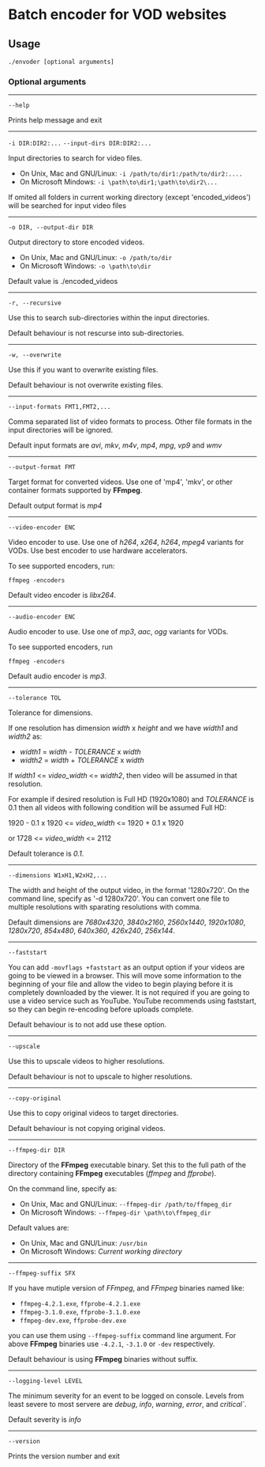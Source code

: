 # Batch encoder for VOD websites

## Usage


    ./envoder [optional arguments]

### Optional arguments

---

`--help`

Prints help message and exit

---

`-i DIR:DIR2:...`
`--input-dirs DIR:DIR2:...`

Input directories to search for video files.

* On Unix, Mac and GNU/Linux: `-i /path/to/dir1:/path/to/dir2:....`
* On Microsoft Mindows: `-i \path\to\dir1;\path\to\dir2\...`

If omited all folders in current working directory (except 'encoded_videos')
will be searched for input video files

---

`-o DIR, --output-dir DIR`

Output directory to store encoded videos.

* On Unix, Mac and GNU/Linux: `-o /path/to/dir`
* On Microsoft Windows: `-o \path\to\dir`

Default value is ./encoded_videos

---

`-r, --recursive`

Use this to search sub-directories within the input directories.

Default behaviour is not rescurse into sub-directories.

---

`-w, --overwrite`

Use this if you want to overwrite existing files.

Default behaviour is not overwrite existing files.

---

`--input-formats FMT1,FMT2,...`

Comma separated list of video formats to process. Other file formats in the
input directories will be ignored.

Default input formats are *avi*, *mkv*, *m4v*, *mp4*, *mpg*, *vp9* and *wmv*

---

`--output-format FMT`

Target format for converted videos. Use one of 'mp4', 'mkv', or
other container formats supported by **FFmpeg**.

Default output format is *mp4*

---

`--video-encoder ENC`

Video encoder to use. Use one of *h264*, *x264*, *h264*, *mpeg4* variants
for VODs. Use best encoder to use hardware accelerators.

To see supported encoders, run:

    ffmpeg -encoders

Default video encoder is *libx264*.

---

`--audio-encoder ENC`

Audio encoder to use. Use one of *mp3*, *aac*, *ogg* variants for VODs.

To see supported encoders, run

    ffmpeg -encoders

Default audio encoder is *mp3*.

---

`--tolerance TOL`

Tolerance for dimensions.

If one resolution has dimension *width* x *height* and we have
*width1* and *width2* as:

* *width1* = *width* - *TOLERANCE* x *width*
* *width2* = *width* + *TOLERANCE* x *width*

If *width1* <= *video_width* <= *width2*, then video will be assumed
in that resolution.

For example if desired resolution is Full HD (1920x1080) and
*TOLERANCE* is 0.1 then all videos with following condition
will be assumed Full HD:

1920 - 0.1 x 1920 <= *video_width* <= 1920 + 0.1 x 1920

or 1728 <= *video_width* <= 2112

Default tolerance is *0.1*.

---

`--dimensions W1xH1,W2xH2,...`

The width and height of the output video, in the format '1280x720'.
On the command line, specify as '-d 1280x720'. You can convert one
file to multiple resolutions with sparating resolutions with comma.

Default dimensions are *7680x4320*, *3840x2160*, *2560x1440*,
*1920x1080*, *1280x720*, *854x480*, *640x360*, *426x240*, *256x144*.

---

`--faststart`

You can add `-movflags +faststart` as an output option if your videos are
going to be viewed in a browser. This will move some information to the
beginning of your file and allow the video to begin playing before it is
completely downloaded by the viewer. It is not required if you are going
to use a video service such as YouTube. YouTube ​recommends using faststart,
so they can begin re-encoding before uploads complete.

Default behaviour is to not add use these option.

---

`--upscale`

Use this to upscale videos to higher resolutions.

Default behaviour is not to upscale to higher resolutions.

---

`--copy-original`

Use this to copy original videos to target directories.

Default behaviour is not copying original videos.

---

`--ffmpeg-dir DIR`

Directory of the **FFmpeg** executable binary. Set this to the full path
of the directory containing **FFmpeg** executables (*ffmpeg* and *ffprobe*).

On the command line, specify as:

* On Unix, Mac and GNU/Linux: `--ffmpeg-dir /path/to/ffmpeg_dir`
* On Microsoft Windows: `--ffmpeg-dir \path\to\ffmpeg_dir`

Default values are:

* On Unix, Mac and GNU/Linux: `/usr/bin`
* On Microsoft Windows: *Current working directory*

---

`--ffmpeg-suffix SFX`

If you have mutiple version of *FFmpeg*, and *FFmpeg* binaries named like:

* `ffmpeg-4.2.1.exe`, `ffprobe-4.2.1.exe`
* `ffmpeg-3.1.0.exe`, `ffprobe-3.1.0.exe`
* `ffmpeg-dev.exe`, `ffprobe-dev.exe`

you can use them using `--ffmpeg-suffix` command line argument.
For above **FFmpeg** binaries use `-4.2.1`, `-3.1.0` or `-dev`
respectively.

Default behaviour is using **FFmpeg** binaries without suffix.

---

`--logging-level LEVEL`

The minimum severity for an event to be logged on console. Levels
from least severe to most servere are *debug*, *info*, *warning*,
*error*, and *critical`*.

Default severity is *info*

---

`--version`

Prints the version number and exit
